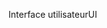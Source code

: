 <span data-ttu-id="fa6c3-101">Interface utilisateur</span><span class="sxs-lookup"><span data-stu-id="fa6c3-101">UI</span></span>
